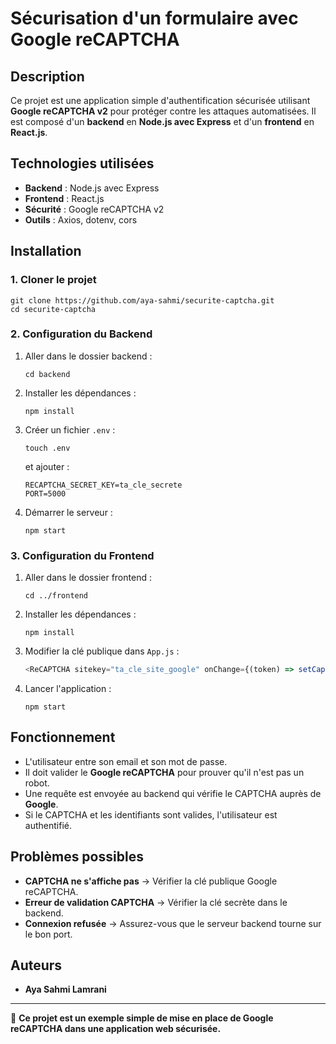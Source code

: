 # Sécurisation d'un formulaire avec Google reCAPTCHA

## Description
Ce projet est une application simple d'authentification sécurisée utilisant **Google reCAPTCHA v2** pour protéger contre les attaques automatisées. Il est composé d'un **backend** en **Node.js avec Express** et d'un **frontend** en **React.js**.

## Technologies utilisées
- **Backend** : Node.js avec Express
- **Frontend** : React.js
- **Sécurité** : Google reCAPTCHA v2
- **Outils** : Axios, dotenv, cors

## Installation

### 1. Cloner le projet
```
git clone https://github.com/aya-sahmi/securite-captcha.git
cd securite-captcha
```

### 2. Configuration du Backend
1. Aller dans le dossier backend :
   ```
   cd backend
   ```
2. Installer les dépendances :
   ```
   npm install
   ```
3. Créer un fichier `.env` :
   ```
   touch .env
   ```
   et ajouter :
   ```
   RECAPTCHA_SECRET_KEY=ta_cle_secrete
   PORT=5000
   ```
4. Démarrer le serveur :
   ```
   npm start
   ```

### 3. Configuration du Frontend
1. Aller dans le dossier frontend :
   ```
   cd ../frontend
   ```
2. Installer les dépendances :
   ```
   npm install
   ```
3. Modifier la clé publique dans `App.js` :
   ```js
   <ReCAPTCHA sitekey="ta_cle_site_google" onChange={(token) => setCaptchaToken(token)} />
   ```
4. Lancer l'application :
   ```
   npm start
   ```

## Fonctionnement
- L'utilisateur entre son email et son mot de passe.
- Il doit valider le **Google reCAPTCHA** pour prouver qu'il n'est pas un robot.
- Une requête est envoyée au backend qui vérifie le CAPTCHA auprès de **Google**.
- Si le CAPTCHA et les identifiants sont valides, l'utilisateur est authentifié.

## Problèmes possibles
- **CAPTCHA ne s'affiche pas** → Vérifier la clé publique Google reCAPTCHA.
- **Erreur de validation CAPTCHA** → Vérifier la clé secrète dans le backend.
- **Connexion refusée** → Assurez-vous que le serveur backend tourne sur le bon port.

## Auteurs
- **Aya Sahmi Lamrani**

---

🚀 **Ce projet est un exemple simple de mise en place de Google reCAPTCHA dans une application web sécurisée.**

